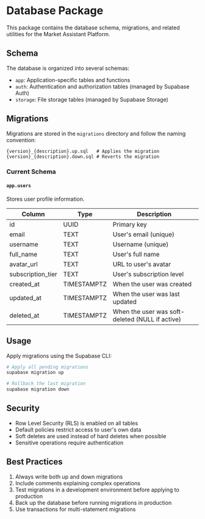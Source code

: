 # Database Package

This package contains the database schema, migrations, and related utilities for the Market Assistant Platform.

## Schema

The database is organized into several schemas:

- `app`: Application-specific tables and functions
- `auth`: Authentication and authorization tables (managed by Supabase Auth)
- `storage`: File storage tables (managed by Supabase Storage)

## Migrations

Migrations are stored in the `migrations` directory and follow the naming convention:
```
{version}_{description}.up.sql   # Applies the migration
{version}_{description}.down.sql # Reverts the migration
```

### Current Schema

#### `app.users`
Stores user profile information.

| Column | Type | Description |
|--------|------|-------------|
| id | UUID | Primary key |
| email | TEXT | User's email (unique) |
| username | TEXT | Username (unique) |
| full_name | TEXT | User's full name |
| avatar_url | TEXT | URL to user's avatar |
| subscription_tier | TEXT | User's subscription level |
| created_at | TIMESTAMPTZ | When the user was created |
| updated_at | TIMESTAMPTZ | When the user was last updated |
| deleted_at | TIMESTAMPTZ | When the user was soft-deleted (NULL if active) |

## Usage

Apply migrations using the Supabase CLI:

```bash
# Apply all pending migrations
supabase migration up

# Rollback the last migration
supabase migration down
```

## Security

- Row Level Security (RLS) is enabled on all tables
- Default policies restrict access to user's own data
- Soft deletes are used instead of hard deletes when possible
- Sensitive operations require authentication

## Best Practices

1. Always write both up and down migrations
2. Include comments explaining complex operations
3. Test migrations in a development environment before applying to production
4. Back up the database before running migrations in production
5. Use transactions for multi-statement migrations
